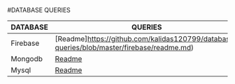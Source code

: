 #DATABASE QUERIES

DATABASE | QUERIES
------------ | -------------
Firebase | [Readme]https://github.com/kalidas120799/database-queries/blob/master/firebase/readme.md)
Mongodb | [Readme](https://github.com/kalidas120799/database-queries/blob/master/mongodb/readme.md)
Mysql | [Readme](https://github.com/kalidas120799/database-queries/blob/master/mysql/readme.md)